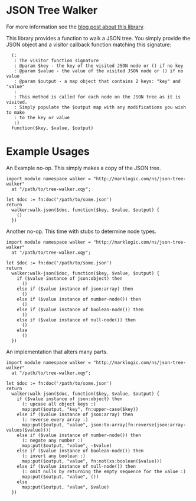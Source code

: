 # JSON Tree Walker

For more information see the [blog post about this library](https://developer.marklogic.com/blog/walking-among-the-json-trees).

This library provides a function to walk a JSON tree. You simply provide the JSON object and a visitor callback function matching this signature:

```xquery
  (:
   : The visitor function signature
   : @param $key - the key of the visited JSON node or () if no key
   : @param $value - the value of the visited JSON node or () if no value
   : @param $output - a map object that contains 2 keys: "key" and "value"
   :
   : This method is called for each node on the JSON tree as it is visited.
   : Simply populate the $output map with any modifications you wish to make
   : to the key or value
   :)
  function($key, $value, $output)
```

# Example Usages

An Example no-op. This simply makes a copy of the JSON tree.

```xquery
import module namespace walker = "http://marklogic.com/ns/json-tree-walker"
  at "/path/to/tree-walker.xqy";

let $doc := fn:doc('/path/to/some.json')
return
  walker:walk-json($doc, function($key, $value, $output) {
    ()
  })
```

Another no-op. This time with stubs to determine node types.

```xquery
import module namespace walker = "http://marklogic.com/ns/json-tree-walker"
  at "/path/to/tree-walker.xqy";

let $doc := fn:doc('/path/to/some.json')
return
  walker:walk-json($doc, function($key, $value, $output) {
    if ($value instance of json:object) then
      ()
    else if ($value instance of json:array) then
      ()
    else if ($value instance of number-node()) then
      ()
    else if ($value instance of boolean-node()) then
      ()
    else if ($value instance of null-node()) then
      ()
    else
      ()
  })
```

An implementation that alters many parts.

```xquery
import module namespace walker = "http://marklogic.com/ns/json-tree-walker"
  at "/path/to/tree-walker.xqy";

let $doc := fn:doc('/path/to/some.json')
return
  walker:walk-json($doc, function($key, $value, $output) {
    if ($value instance of json:object) then
      (: upcase all object keys :)
      map:put($output, "key", fn:upper-case($key))
    else if ($value instance of json:array) then
      (: reverse every array :)
      map:put($output, "value", json:to-array(fn:reverse(json:array-values($value))))
    else if ($value instance of number-node()) then
      (: negate any number :)
      map:put($output, "value", -$value)
    else if ($value instance of boolean-node()) then
      (: invert any boolean :)
      map:put($output, "value", fn:not(xs:boolean($value)))
    else if ($value instance of null-node()) then
      (: omit nulls by returning the empty sequence for the value :)
      map:put($output, "value", ())
    else
      map:put($output, "value", $value)
  })
```
